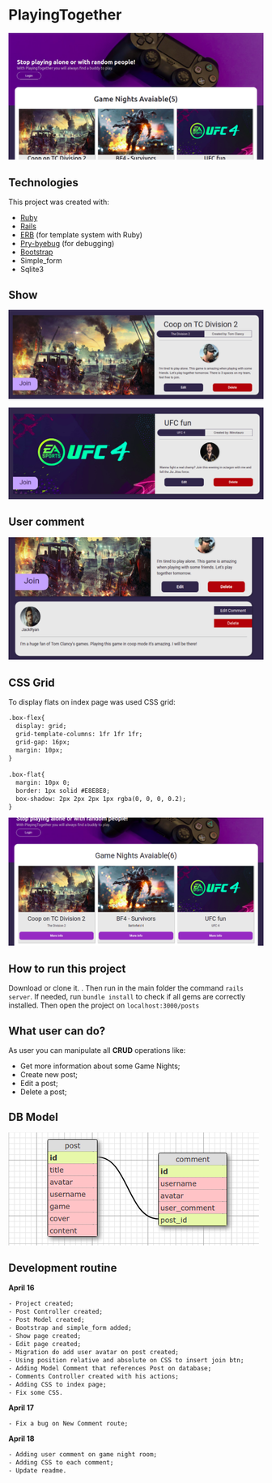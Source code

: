 
# PlayingTogether

![main banner](https://raw.githubusercontent.com/thiagohrcosta/rails-play-together/master/public/img/playingTogether1.png)


## Technologies
This project was created with:

 - [Ruby](https://www.ruby-lang.org/pt/)
 - [Rails](https://rubygems.org/gems/rails)
 - [ERB](https://ruby-doc.org/stdlib-2.7.1/libdoc/erb/rdoc/ERB.html) (for template system with Ruby)
 - [Pry-byebug](https://rubygems.org/gems/pry-byebug/versions/3.4.0?locale=pt-BR) (for debugging)
 - [Bootstrap](https://getbootstrap.com/)
 - Simple_form
 - Sqlite3

## Show
![rshow1](https://github.com/thiagohrcosta/rails-play-together/blob/master/public/img/play02.png?raw=true)

![show2](https://github.com/thiagohrcosta/rails-play-together/blob/master/public/img/play03.png?raw=true)

## User comment
![comment](https://github.com/thiagohrcosta/rails-play-together/blob/master/public/img/playComment.png?raw=true)

## CSS Grid
To display flats on index page was used CSS grid:


    .box-flex{
      display: grid;
      grid-template-columns: 1fr 1fr 1fr;
      grid-gap: 16px;
      margin: 10px;
    }

    .box-flat{
      margin: 10px 0;
      border: 1px solid #E8E8E8;
      box-shadow: 2px 2px 2px 1px rgba(0, 0, 0, 0.2);
    }

![cssGrid](https://github.com/thiagohrcosta/rails-play-together/blob/master/public/img/playingTogether4.png?raw=true)

## How to run this project
Download or clone it. . Then run in the main folder the command `rails server`. If needed, run `bundle install` to check if all gems are correctly installed. Then open the project on `localhost:3000/posts`

## What user can do?
As user you can manipulate all **CRUD** operations like:

 - Get more information about some Game Nights;
 - Create new post;
 - Edit a post;
 - Delete a post;

## DB Model
![dbModel](https://github.com/thiagohrcosta/rails-play-together/blob/master/public/img/dbmodel.png?raw=true)

## Development routine

 **April 16**

    - Project created;
    - Post Controller created;
    - Post Model created;
    - Bootstrap and simple_form added;
    - Show page created;
    - Edit page created;
    - Migration do add user avatar on post created;
    - Using position relative and absolute on CSS to insert join btn;
    - Adding Model Comment that references Post on database;
    - Comments Controller created with his actions;
    - Adding CSS to index page;
    - Fix some CSS.

 **April 17**

    - Fix a bug on New Comment route;

 **April 18**

    - Adding user comment on game night room;
    - Adding CSS to each comment;
    - Update readme.




